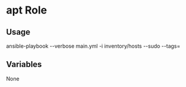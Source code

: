 # apt Role

## Usage

ansible-playbook --verbose main.yml -i inventory/hosts --sudo --tags=

## Variables

None
